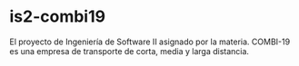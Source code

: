 # is2-combi19
El proyecto de Ingeniería de Software II asignado por la materia. COMBI-19 es una empresa de transporte de corta, media y larga distancia.
